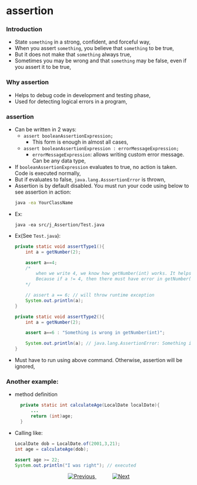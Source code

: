 # assertion

### Introduction
- State `something` in a strong, confident, and forceful way,
- When you assert `something`, you believe that `something` to be true,
- But it does not make that `something` always true,
- Sometimes you may be wrong and that `something` may be false, even if you assert it to be true,

### Why assertion
- Helps to debug code in development and testing phase,
- Used for detecting logical errors in a program,

### assertion
- Can be written in 2 ways:
  - `assert booleanAssertionExpression;`
    - This form is enough in almost all cases,
  - `assert booleanAssertionExpression : errorMessageExpression;`
    - `errorMessageExpression`: allows writing custom error message. Can be any data type,
- If `booleanAssertionExpression` evaluates to true, no action is taken. Code is executed normally,
- But if evaluates to false, `java.lang.AsssertionError` is thrown,
- Assertion is by default disabled. You must run your code using below to see assertion in action:
    ```bash
    java -ea YourClassName
    ```
- Ex:
    ```
    java -ea src/j_Assertion/Test.java
    ```
- Ex(See `Test.java`):
    ```java
    private static void assertType1(){
        int a = getNumber(2);
    
        assert a==4;
        /*
            when we write 4, we know how getNumber(int) works. It helps to debug code.
            Because if a != 4, then there must have error in getNumber(int) function
        */
    
        // assert a == 6; // will throw runtime exception
        System.out.println(a);
    }
    
    private static void assertType2(){
        int a = getNumber(2);
    
        assert a==6 : "Something is wrong in getNumber(int)";
    
        System.out.println(a); // java.lang.AssertionError: Something is wrong in getNumber(int)
    }
    ```
- Must have to run using above command. Otherwise, assertion will be ignored,

### Another example:
- method definition
  ```java
    private static int calculateAge(LocalDate localDate){
        ...
        return (int)age;
    }
  ```
- Calling like:

    ```java
    LocalDate dob = LocalDate.of(2001,3,21);
    int age = calculateAge(dob);
    
    assert age >= 22;
    System.out.println("I was right"); // executed
    ```

<!-- bottom_nav_bar_1243 -->
<div align="center">
<a href="https://github.com/abusaeed2433/JavaInREADME/tree/main/exceptionhandling/part2/">
    <img src="https://img.shields.io/badge/◀%20Previous-blue?style=for-the-badge" alt="Previous">
</a>
&nbsp;&nbsp;&nbsp;&nbsp;&nbsp;&nbsp;&nbsp;&nbsp;&nbsp;&nbsp;
<a href="https://github.com/abusaeed2433/JavaInREADME/tree/main/string/part1/">
    <img src="https://img.shields.io/badge/Next%20▶-blue?style=for-the-badge" alt="Next">
</a>
</div>
<!-- bottom_nav_bar_1243 -->

